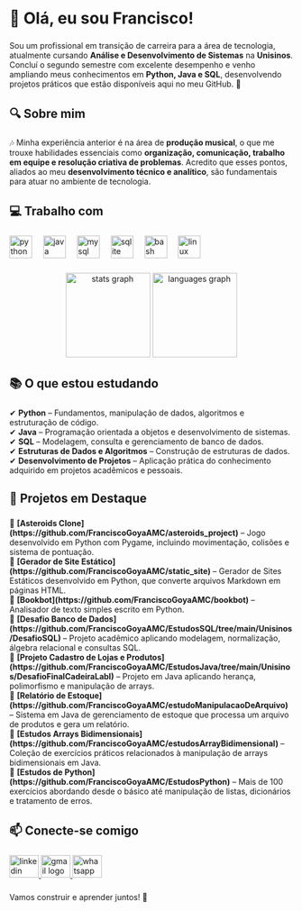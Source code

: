 <h1 align="left">👋 Olá, eu sou Francisco!</h1>

###

<p align="left">Sou um profissional em transição de carreira para a área de tecnologia, atualmente cursando <b>Análise e Desenvolvimento de Sistemas</b> na <b>Unisinos</b>. Concluí o segundo semestre com excelente desempenho e venho ampliando meus conhecimentos em <b>Python, Java e SQL</b>, desenvolvendo projetos práticos que estão disponíveis aqui no meu GitHub. 🚀</p>

###

<h2 align="left">🔍 Sobre mim</h2>

###

<p align="left">🎶 Minha experiência anterior é na área de <b>produção musical</b>, o que me trouxe habilidades essenciais como <b>organização, comunicação, trabalho em equipe e resolução criativa de problemas</b>. Acredito que esses pontos, aliados ao meu <b>desenvolvimento técnico e analítico</b>, são fundamentais para atuar no ambiente de tecnologia.</p>

###

<h2 align="left">💻 Trabalho com</h2>

###

<div align="left">
  <img src="https://cdn.jsdelivr.net/gh/devicons/devicon/icons/python/python-original.svg" height="40" alt="python logo"  />
  <img width="12" />
  <img src="https://cdn.jsdelivr.net/gh/devicons/devicon/icons/java/java-original.svg" height="40" alt="java logo"  />
  <img width="12" />
  <img src="https://cdn.jsdelivr.net/gh/devicons/devicon/icons/mysql/mysql-original.svg" height="40" alt="mysql logo"  />
  <img width="12" />
  <img src="https://cdn.jsdelivr.net/gh/devicons/devicon/icons/sqlite/sqlite-original.svg" height="40" alt="sqlite logo"  />
  <img width="12" />
  <img src="https://cdn.jsdelivr.net/gh/devicons/devicon/icons/bash/bash-original.svg" height="40" alt="bash logo"  />
  <img width="12" />
  <img src="https://cdn.jsdelivr.net/gh/devicons/devicon/icons/linux/linux-original.svg" height="40" alt="linux logo"  />
</div>

###

<div align="center">
  <img src="https://github-readme-stats.vercel.app/api?username=FranciscoGoyaAMC&hide_title=true&hide_rank=false&show_icons=true&include_all_commits=true&count_private=true&disable_animations=false&theme=dracula&locale=en&hide_border=false&order=1" height="150" alt="stats graph"  />
  <img src="https://github-readme-stats.vercel.app/api/top-langs?username=FranciscoGoyaAMC&locale=en&hide_title=false&layout=compact&card_width=320&langs_count=5&theme=dracula&hide_border=false&order=2" height="150" alt="languages graph"  />
</div>

###

<h2 align="left">📚 O que estou estudando</h2>

###

<p align="left">✔ <b>Python</b> – Fundamentos, manipulação de dados, algoritmos e estruturação de código.  <br>✔ <b>Java</b> – Programação orientada a objetos e desenvolvimento de sistemas.  <br>✔ <b>SQL</b> – Modelagem, consulta e gerenciamento de banco de dados.  <br>✔ <b>Estruturas de Dados e Algoritmos</b> – Construção de estruturas de dados.  <br>✔ <b>Desenvolvimento de Projetos</b> – Aplicação prática do conhecimento adquirido em projetos acadêmicos e pessoais.</p>

###

<h2 align="left">📌 Projetos em Destaque</h2>

###

<p align="left">🔹 <b>[Asteroids Clone](https://github.com/FranciscoGoyaAMC/asteroids_project)</b> – Jogo desenvolvido em Python com Pygame, incluindo movimentação, colisões e sistema de pontuação.  <br>🔹 <b>[Gerador de Site Estático](https://github.com/FranciscoGoyaAMC/static_site)</b> – Gerador de Sites Estáticos desenvolvido em Python, que converte arquivos Markdown em páginas HTML.  <br>🔹 <b>[Bookbot](https://github.com/FranciscoGoyaAMC/bookbot)</b> – Analisador de texto simples escrito em Python.  <br>🔹 <b>[Desafio Banco de Dados](https://github.com/FranciscoGoyaAMC/EstudosSQL/tree/main/Unisinos/DesafioSQL)</b> – Projeto acadêmico aplicando modelagem, normalização, álgebra relacional e consultas SQL.  <br>🔹 <b>[Projeto Cadastro de Lojas e Produtos](https://github.com/FranciscoGoyaAMC/EstudosJava/tree/main/Unisinos/DesafioFinalCadeiraLabI)</b> – Projeto em Java aplicando herança, polimorfismo e manipulação de arrays.  <br>🔹 <b>[Relatório de Estoque](https://github.com/FranciscoGoyaAMC/estudoManipulacaoDeArquivo)</b> – Sistema em Java de gerenciamento de estoque que processa um arquivo de produtos e gera um relatório.  <br>🔹 <b>[Estudos Arrays Bidimensionais](https://github.com/FranciscoGoyaAMC/estudosArrayBidimensional)</b> – Coleção de exercícios práticos relacionados à manipulação de arrays bidimensionais em Java.  <br>🔹 <b>[Estudos de Python](https://github.com/FranciscoGoyaAMC/EstudosPython)</b> – Mais de 100 exercícios abordando desde o básico até manipulação de listas, dicionários e tratamento de erros.</p>

###

<h2 align="left">📫 Conecte-se comigo</h2>

###

<div align="left">
  <a href="https://www.linkedin.com/in/francisco-goya-de-almeida-martins-costa-0a8ab9327/" target="_blank">
    <img src="https://raw.githubusercontent.com/maurodesouza/profile-readme-generator/master/src/assets/icons/social/linkedin/default.svg" width="52" height="40" alt="linkedin logo"  />
  </a>
  <a href="franciscogoya.amc@gmail.com" target="_blank">
    <img src="https://raw.githubusercontent.com/maurodesouza/profile-readme-generator/master/src/assets/icons/social/gmail/default.svg" width="52" height="40" alt="gmail logo"  />
  </a>
  <a href="https://wa.me/5551981275435" target="_blank">
    <img src="https://raw.githubusercontent.com/maurodesouza/profile-readme-generator/master/src/assets/icons/social/whatsapp/default.svg" width="52" height="40" alt="whatsapp logo"  />
  </a>
</div>

###

<p align="left">Vamos construir e aprender juntos! 🚀</p>

###
